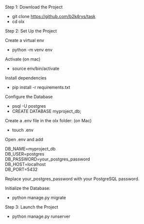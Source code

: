 Step 1: Download the Project
- git clone https://github.com/b2k4rys/task
- cd olx

Step 2: Set Up the Project

Create a virtual env
- python -m venv env

Activate (on mac)
- source env/bin/activate

Install dependencies
- pip install -r requirements.txt

Configure the Database
- psql -U postgres
- CREATE DATABASE myproject_db;

Create a .env file in the olx folder: (on Mac)
- touch .env 

Open .env and add 


DB_NAME=myproject_db    
DB_USER=postgres    
DB_PASSWORD=your_postgres_password   
DB_HOST=localhost     
DB_PORT=5432   


Replace your_postgres_password with your PostgreSQL password.

Initialize the Database:
- python manage.py migrate


Step 3: Launch the Project
- python manage.py runserver